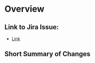 # Overview
## Link to Jira Issue: 
<!--Substitute the relevant jira issue key in the below URL-->
- [Link](https://resson.atlassian.net/browse/<JIRA_ISSUE_KEY>})

## Short Summary of Changes
<!--Provide a short (one or two sentence) summary of the changes introduced by this PR>

# Detailed Summary

<!--Provide any additional details of the PR here-->